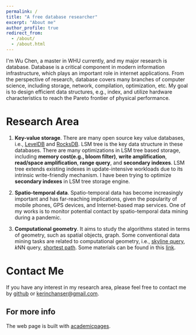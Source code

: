 ```yaml
---
permalink: /
title: "A free database researcher"
excerpt: "About me"
author_profile: true
redirect_from: 
  - /about/
  - /about.html
---
```


I'm Wu Chen, a master in WHU currently, and my major research is database. 
Database is a critical component in modern information infrastructure, which plays an important role in internet applications. From the perspective of research, database covers many branches of computer science, including storage, network, compilation, optimization, etc. My goal is to design efficient data structures, e.g., index, and utilize hardware characteristics to reach the Pareto frontier of physical performance. 

Research Area
======
1. **Key-value storage**. There are many open source key value databases, i.e., [LevelDB](https://github.com/google/leveldb) and [RocksDB](https://github.com/facebook/rocksdb). LSM tree is the key data structure in these databases. There are many optimizations in LSM tree based storage, including **memory cost(e.g., bloom filter)**, **write amplification**, **read/space amplification**, **range query**, and **secondary indexes**. LSM tree extends existing indexes in update-intensive workloads due to its intrinsic write-friendly mechanism. I have been trying to optimize **secondary indexes** in LSM tree storage engine. 

2. **Spatio-temporal data**. Spatio-temporal data has become increasingly important and has far-reaching implications, given the popularity of mobile phones, GPS devices, and Internet-based map services. One of my works is to monitor potential contact by spatio-temporal data mining during a pandemic. 

3. **Computational geometry**. It aims to study the algorithms stated in terms of geometry, such as spatial objects, graph. Some conventional data mining tasks are related to computational geometry, i.e., [skyline query](https://en.wikipedia.org/w/index.php?title=Skyline_query&redirect=no), *k*NN query, [shortest path](https://en.wikipedia.org/wiki/Shortest_path_problem#:~:text=In%20graph%20theory%2C%20the%20shortest,its%20constituent%20edges%20is%20minimized.). Some materials can be found in this [link](https://zhuanlan.zhihu.com/p/33355636). 

Contact Me
======
If you have any interest in my research area, please feel free to contact me by [github](https://github.com/whuwuchen) or [kerinchanser@gmail.com](kerinchanser@gmail.com).



For more info
------
The web page is built with [academicpages](https://github.com/academicpages/academicpages.github.io).


<!-- 3. **Query optimization**. Query optimization is an important feature in many databases such as [PostgreSQL](https://www.postgresql.org/), [Sqlite](https://www.sqlite.org/index.html), [Spark](https://spark.apache.org/).  -->